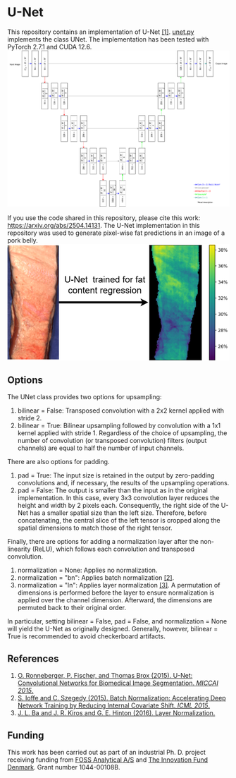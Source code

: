 # U-Net
This repository contains an implementation of U-Net [[1]](#references). [unet.py](https://github.com/sm00thix/unet/blob/main/unet.py) implements the class UNet. The implementation has been tested with PyTorch 2.7.1 and CUDA 12.6.
![](./assets/unet_diagram.png)


If you use the code shared in this repository, please cite this work: https://arxiv.org/abs/2504.14131. The U-Net implementation in this repository was used to generate pixel-wise fat predictions in an image of a pork belly.
![](./assets/unet_flow.png)

## Options
The UNet class provides two options for upsampling:
1. bilinear = False: Transposed convolution with a 2x2 kernel applied with stride 2.
2. bilinear = True: Bilinear upsampling followed by convolution with a 1x1 kernel applied with stride 1.
Regardless of the choice of upsampling, the number of convolution (or transposed convolution) filters (output channels) are equal to half the number of input channels.

There are also options for padding.
1. pad = True: The input size is retained in the output by zero-padding convolutions and, if necessary, the results of the upsampling operations.
2. pad = False: The output is smaller than the input as in the original implementation. In this case, every 3x3 convolution layer reduces the height and width by 2 pixels each. Consequently, the right side of the U-Net has a smaller spatial size than the left size. Therefore, before concatenating, the central slice of the left tensor is cropped along the spatial dimensions to match those of the right tensor.

Finally, there are options for adding a normalization layer after the non-linearity (ReLU), which follows each convolution and transposed convolution.
1. normalization = None: Applies no normalization.
2. normalization = "bn": Applies batch normalization [[2]](#references).
3. normalization = "ln": Applies layer normalization [[3]](#references). A permutation of dimensions is performed before the layer to ensure normalization is applied over the channel dimension. Afterward, the dimensions are permuted back to their original order.

In particular, setting bilinear = False, pad = False, and normalization = None will yield the U-Net as originally designed. Generally, however, bilinear = True is recommended to avoid checkerboard artifacts.

## References

1. [O. Ronneberger, P. Fischer, and Thomas Brox (2015). U-Net: Convolutional Networks for Biomedical Image Segmentation. *MICCAI 2015*.](https://arxiv.org/abs/1505.04597)
2. [S. Ioffe and C. Szegedy (2015). Batch Normalization: Accelerating Deep Network Training by Reducing Internal Covariate Shift. *ICML 2015*.](https://arxiv.org/abs/1502.03167)
3. [J. L. Ba and J. R. Kiros and G. E. Hinton (2016). Layer Normalization.](https://arxiv.org/abs/1607.06450)

## Funding
This work has been carried out as part of an industrial Ph. D. project receiving funding from [FOSS Analytical A/S](https://www.fossanalytics.com/) and [The Innovation Fund Denmark](https://innovationsfonden.dk/en). Grant number 1044-00108B.